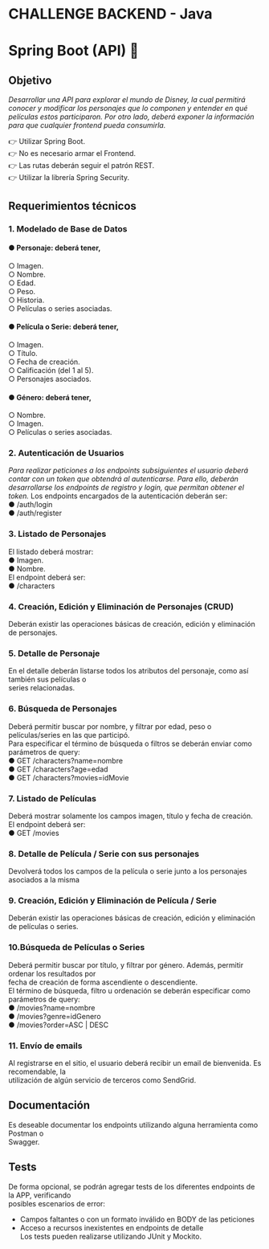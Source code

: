

# CHALLENGE BACKEND - Java  
# Spring Boot (API) 🚀

## Objetivo

_Desarrollar una API para explorar el mundo de Disney, la cual permitirá conocer y modificar los
personajes que lo componen y entender en qué películas estos participaron. Por otro lado, deberá
exponer la información para que cualquier frontend pueda consumirla._  

👉 Utilizar Spring Boot.  
👉 No es necesario armar el Frontend.  
👉 Las rutas deberán seguir el patrón REST.  
👉 Utilizar la librería Spring Security.  

## Requerimientos técnicos
### 1. Modelado de Base de Datos
#### ● Personaje: deberá tener,  
○ Imagen.  
○ Nombre.  
○ Edad.  
○ Peso.  
○ Historia.  
○ Películas o series asociadas.  
#### ● Película o Serie: deberá tener,  
○ Imagen.  
○ Título.  
○ Fecha de creación.  
○ Calificación (del 1 al 5).  
○ Personajes asociados.  
#### ● Género: deberá tener,  

○ Nombre.  
○ Imagen.  
○ Películas o series asociadas.  
### 2. Autenticación de Usuarios
_Para realizar peticiones a los endpoints subsiguientes el usuario deberá contar con un token que
obtendrá al autenticarse. Para ello, deberán desarrollarse los endpoints de registro y login, que
permitan obtener el token._
Los endpoints encargados de la autenticación deberán ser:  
● /auth/login  
● /auth/register  

### 3. Listado de Personajes  
El listado deberá mostrar:  
● Imagen.  
● Nombre.  
El endpoint deberá ser:  
● /characters  

### 4. Creación, Edición y Eliminación de Personajes (CRUD)  
Deberán existir las operaciones básicas de creación, edición y eliminación de personajes.  

### 5. Detalle de Personaje  
En el detalle deberán listarse todos los atributos del personaje, como así también sus películas o  
series relacionadas.  

### 6. Búsqueda de Personajes  
Deberá permitir buscar por nombre, y filtrar por edad, peso o películas/series en las que participó.  
Para especificar el término de búsqueda o filtros se deberán enviar como parámetros de query:  
● GET /characters?name=nombre  
● GET /characters?age=edad  
● GET /characters?movies=idMovie  

### 7. Listado de Películas  
Deberá mostrar solamente los campos imagen, título y fecha de creación.  
El endpoint deberá ser:  
● GET /movies  

### 8. Detalle de Película / Serie con sus personajes  
Devolverá todos los campos de la película o serie junto a los personajes asociados a la misma  
### 9. Creación, Edición y Eliminación de Película / Serie  
Deberán existir las operaciones básicas de creación, edición y eliminación de películas o series.  
### 10.Búsqueda de Películas o Series  
Deberá permitir buscar por título, y filtrar por género. Además, permitir ordenar los resultados por  
fecha de creación de forma ascendiente o descendiente.  
El término de búsqueda, filtro u ordenación se deberán especificar como parámetros de query:  
● /movies?name=nombre  
● /movies?genre=idGenero  
● /movies?order=ASC | DESC  

### 11. Envío de emails  
Al registrarse en el sitio, el usuario deberá recibir un email de bienvenida. Es recomendable, la  
utilización de algún servicio de terceros como SendGrid.  

## Documentación

Es deseable documentar los endpoints utilizando alguna herramienta como Postman o  
Swagger.  
## Tests  
De forma opcional, se podrán agregar tests de los diferentes endpoints de la APP, verificando  
posibles escenarios de error:  
- Campos faltantes o con un formato inválido en BODY de las peticiones  
- Acceso a recursos inexistentes en endpoints de detalle  
Los tests pueden realizarse utilizando JUnit y Mockito.  
